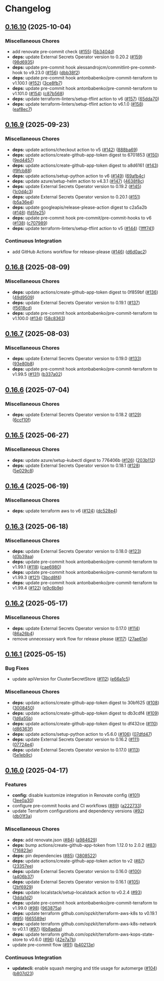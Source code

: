 # Changelog

## [0.16.10](https://github.com/opzkit/terraform-aws-k8s-addons-external-secrets-operator/compare/v0.16.9...v0.16.10) (2025-10-04)


### Miscellaneous Chores

* add renovate pre-commit check ([#155](https://github.com/opzkit/terraform-aws-k8s-addons-external-secrets-operator/issues/155)) ([5b3404d](https://github.com/opzkit/terraform-aws-k8s-addons-external-secrets-operator/commit/5b3404d1b091c7ee43938aff9e12ee20a7edb6d1))
* **deps:** update External Secrets Operator version to 0.20.2 ([#159](https://github.com/opzkit/terraform-aws-k8s-addons-external-secrets-operator/issues/159)) ([98d6935](https://github.com/opzkit/terraform-aws-k8s-addons-external-secrets-operator/commit/98d69354b575e638526b9e65886e055d822c46ea))
* **deps:** update pre-commit hook alessandrojcm/commitlint-pre-commit-hook to v9.23.0 ([#156](https://github.com/opzkit/terraform-aws-k8s-addons-external-secrets-operator/issues/156)) ([dbb38f2](https://github.com/opzkit/terraform-aws-k8s-addons-external-secrets-operator/commit/dbb38f2994e240c4ffe92c8af56caff91c4baf16))
* **deps:** update pre-commit hook antonbabenko/pre-commit-terraform to v1.100.1 ([#152](https://github.com/opzkit/terraform-aws-k8s-addons-external-secrets-operator/issues/152)) ([3ce8fb7](https://github.com/opzkit/terraform-aws-k8s-addons-external-secrets-operator/commit/3ce8fb778b9d6e50d0e056b91d8ed2644279915d))
* **deps:** update pre-commit hook antonbabenko/pre-commit-terraform to v1.101.0 ([#154](https://github.com/opzkit/terraform-aws-k8s-addons-external-secrets-operator/issues/154)) ([c87b568](https://github.com/opzkit/terraform-aws-k8s-addons-external-secrets-operator/commit/c87b56832c3c6ebc50f10b7659df26485c5d04fa))
* **deps:** update terraform-linters/setup-tflint action to v6 ([#157](https://github.com/opzkit/terraform-aws-k8s-addons-external-secrets-operator/issues/157)) ([65dda70](https://github.com/opzkit/terraform-aws-k8s-addons-external-secrets-operator/commit/65dda7071bbfdf0ee6a4df5820f7638b8689422d))
* **deps:** update terraform-linters/setup-tflint action to v6.1.0 ([#158](https://github.com/opzkit/terraform-aws-k8s-addons-external-secrets-operator/issues/158)) ([eaf8ec7](https://github.com/opzkit/terraform-aws-k8s-addons-external-secrets-operator/commit/eaf8ec7b57fb662d4fb26e97a5fb92a464d2879f))

## [0.16.9](https://github.com/opzkit/terraform-aws-k8s-addons-external-secrets-operator/compare/v0.16.8...v0.16.9) (2025-09-23)


### Miscellaneous Chores

* **deps:** update actions/checkout action to v5 ([#142](https://github.com/opzkit/terraform-aws-k8s-addons-external-secrets-operator/issues/142)) ([888ba69](https://github.com/opzkit/terraform-aws-k8s-addons-external-secrets-operator/commit/888ba69be13043183755160ac0bce919d2af0a30))
* **deps:** update actions/create-github-app-token digest to 6701853 ([#150](https://github.com/opzkit/terraform-aws-k8s-addons-external-secrets-operator/issues/150)) ([9ed4457](https://github.com/opzkit/terraform-aws-k8s-addons-external-secrets-operator/commit/9ed445716e284a5ea971b9d17cf54678cb3ef579))
* **deps:** update actions/create-github-app-token digest to a8d6161 ([#143](https://github.com/opzkit/terraform-aws-k8s-addons-external-secrets-operator/issues/143)) ([f9fcb88](https://github.com/opzkit/terraform-aws-k8s-addons-external-secrets-operator/commit/f9fcb88db1544a1f68137bdac8a8b15405b83c4b))
* **deps:** update actions/setup-python action to v6 ([#149](https://github.com/opzkit/terraform-aws-k8s-addons-external-secrets-operator/issues/149)) ([69afb4c](https://github.com/opzkit/terraform-aws-k8s-addons-external-secrets-operator/commit/69afb4ce359f2d7fe92219aa1a6be94301c2f09c))
* **deps:** update azure/setup-helm action to v4.3.1 ([#147](https://github.com/opzkit/terraform-aws-k8s-addons-external-secrets-operator/issues/147)) ([4638f8c](https://github.com/opzkit/terraform-aws-k8s-addons-external-secrets-operator/commit/4638f8c6ce313d3407d4a3c0a429dccf64f0eb76))
* **deps:** update External Secrets Operator version to 0.19.2 ([#145](https://github.com/opzkit/terraform-aws-k8s-addons-external-secrets-operator/issues/145)) ([1c0d4c3](https://github.com/opzkit/terraform-aws-k8s-addons-external-secrets-operator/commit/1c0d4c327839c0c5a4d749f425aec8e1dea0de5b))
* **deps:** update External Secrets Operator version to 0.20.1 ([#151](https://github.com/opzkit/terraform-aws-k8s-addons-external-secrets-operator/issues/151)) ([b5a36e4](https://github.com/opzkit/terraform-aws-k8s-addons-external-secrets-operator/commit/b5a36e4e7c6a17f444bc7f7c86928059e12c779c))
* **deps:** update googleapis/release-please-action digest to c2a5a2b ([#148](https://github.com/opzkit/terraform-aws-k8s-addons-external-secrets-operator/issues/148)) ([fd5fe25](https://github.com/opzkit/terraform-aws-k8s-addons-external-secrets-operator/commit/fd5fe2521be4019829bf05d8b1d360fcdf78fd12))
* **deps:** update pre-commit hook pre-commit/pre-commit-hooks to v6 ([#138](https://github.com/opzkit/terraform-aws-k8s-addons-external-secrets-operator/issues/138)) ([c707989](https://github.com/opzkit/terraform-aws-k8s-addons-external-secrets-operator/commit/c70798907a5b73e6e9c4ecdc554324527aec22a1))
* **deps:** update terraform-linters/setup-tflint action to v5 ([#144](https://github.com/opzkit/terraform-aws-k8s-addons-external-secrets-operator/issues/144)) ([1fff741](https://github.com/opzkit/terraform-aws-k8s-addons-external-secrets-operator/commit/1fff741ec9f2eca5c0a7e30027eed30f321d583d))


### Continuous Integration

* add GitHub Actions workflow for release-please ([#146](https://github.com/opzkit/terraform-aws-k8s-addons-external-secrets-operator/issues/146)) ([d6d0ac2](https://github.com/opzkit/terraform-aws-k8s-addons-external-secrets-operator/commit/d6d0ac2a9723ec475101ebdff03f2ca4e6bd0675))

## [0.16.8](https://github.com/opzkit/terraform-aws-k8s-addons-external-secrets-operator/compare/v0.16.7...v0.16.8) (2025-08-09)


### Miscellaneous Chores

* **deps:** update actions/create-github-app-token digest to 0f859bf ([#136](https://github.com/opzkit/terraform-aws-k8s-addons-external-secrets-operator/issues/136)) ([49d9509](https://github.com/opzkit/terraform-aws-k8s-addons-external-secrets-operator/commit/49d95098feebff9567c43ee6fd1baf76d53b69be))
* **deps:** update External Secrets Operator version to 0.19.1 ([#137](https://github.com/opzkit/terraform-aws-k8s-addons-external-secrets-operator/issues/137)) ([f5618cd](https://github.com/opzkit/terraform-aws-k8s-addons-external-secrets-operator/commit/f5618cdd13bcf1f292958a0b6d678906c55a5793))
* **deps:** update pre-commit hook antonbabenko/pre-commit-terraform to v1.100.0 ([#134](https://github.com/opzkit/terraform-aws-k8s-addons-external-secrets-operator/issues/134)) ([58c8363](https://github.com/opzkit/terraform-aws-k8s-addons-external-secrets-operator/commit/58c8363249555e8357b9a51e5ce7ed99cb0a4466))

## [0.16.7](https://github.com/opzkit/terraform-aws-k8s-addons-external-secrets-operator/compare/v0.16.6...v0.16.7) (2025-08-03)


### Miscellaneous Chores

* **deps:** update External Secrets Operator version to 0.19.0 ([#133](https://github.com/opzkit/terraform-aws-k8s-addons-external-secrets-operator/issues/133)) ([93e80b8](https://github.com/opzkit/terraform-aws-k8s-addons-external-secrets-operator/commit/93e80b83f82d835b118148f4efdd2557dcb4b6cd))
* **deps:** update pre-commit hook antonbabenko/pre-commit-terraform to v1.99.5 ([#131](https://github.com/opzkit/terraform-aws-k8s-addons-external-secrets-operator/issues/131)) ([b337a02](https://github.com/opzkit/terraform-aws-k8s-addons-external-secrets-operator/commit/b337a0268af878ded15f38eeefe9e846a00cab47))

## [0.16.6](https://github.com/opzkit/terraform-aws-k8s-addons-external-secrets-operator/compare/v0.16.5...v0.16.6) (2025-07-04)


### Miscellaneous Chores

* **deps:** update External Secrets Operator version to 0.18.2 ([#129](https://github.com/opzkit/terraform-aws-k8s-addons-external-secrets-operator/issues/129)) ([6ccf10f](https://github.com/opzkit/terraform-aws-k8s-addons-external-secrets-operator/commit/6ccf10fc6884a6af0936db6616380bbb806093ce))

## [0.16.5](https://github.com/opzkit/terraform-aws-k8s-addons-external-secrets-operator/compare/v0.16.4...v0.16.5) (2025-06-27)


### Miscellaneous Chores

* **deps:** update azure/setup-kubectl digest to 776406b ([#126](https://github.com/opzkit/terraform-aws-k8s-addons-external-secrets-operator/issues/126)) ([203b112](https://github.com/opzkit/terraform-aws-k8s-addons-external-secrets-operator/commit/203b11208fa7e397b394e2765fa13fb5fe00f9a1))
* **deps:** update External Secrets Operator version to 0.18.1 ([#128](https://github.com/opzkit/terraform-aws-k8s-addons-external-secrets-operator/issues/128)) ([5e029c8](https://github.com/opzkit/terraform-aws-k8s-addons-external-secrets-operator/commit/5e029c89bfdd2a359459fbcce98c8581b0dfd37f))

## [0.16.4](https://github.com/opzkit/terraform-aws-k8s-addons-external-secrets-operator/compare/v0.16.3...v0.16.4) (2025-06-19)


### Miscellaneous Chores

* **deps:** update terraform aws to v6 ([#124](https://github.com/opzkit/terraform-aws-k8s-addons-external-secrets-operator/issues/124)) ([dc528e4](https://github.com/opzkit/terraform-aws-k8s-addons-external-secrets-operator/commit/dc528e4f695ade34c34d1d947c4249bcb4bccca2))

## [0.16.3](https://github.com/opzkit/terraform-aws-k8s-addons-external-secrets-operator/compare/v0.16.2...v0.16.3) (2025-06-18)


### Miscellaneous Chores

* **deps:** update External Secrets Operator version to 0.18.0 ([#123](https://github.com/opzkit/terraform-aws-k8s-addons-external-secrets-operator/issues/123)) ([d3b39aa](https://github.com/opzkit/terraform-aws-k8s-addons-external-secrets-operator/commit/d3b39aadd0d53a96421a3c48c923fea1a4cabc0c))
* **deps:** update pre-commit hook antonbabenko/pre-commit-terraform to v1.99.1 ([#118](https://github.com/opzkit/terraform-aws-k8s-addons-external-secrets-operator/issues/118)) ([cae6980](https://github.com/opzkit/terraform-aws-k8s-addons-external-secrets-operator/commit/cae69802790f36a872541a6274fa5407c8d9784c))
* **deps:** update pre-commit hook antonbabenko/pre-commit-terraform to v1.99.3 ([#121](https://github.com/opzkit/terraform-aws-k8s-addons-external-secrets-operator/issues/121)) ([3bcd8f4](https://github.com/opzkit/terraform-aws-k8s-addons-external-secrets-operator/commit/3bcd8f4d0e7856d59465bb8157cddee0aa8e6b24))
* **deps:** update pre-commit hook antonbabenko/pre-commit-terraform to v1.99.4 ([#122](https://github.com/opzkit/terraform-aws-k8s-addons-external-secrets-operator/issues/122)) ([e9c6b9e](https://github.com/opzkit/terraform-aws-k8s-addons-external-secrets-operator/commit/e9c6b9ea5f7e18c884bdfce4f83265a0d751ddca))

## [0.16.2](https://github.com/opzkit/terraform-aws-k8s-addons-external-secrets-operator/compare/v0.16.1...v0.16.2) (2025-05-17)


### Miscellaneous Chores

* **deps:** update External Secrets Operator version to 0.17.0 ([#114](https://github.com/opzkit/terraform-aws-k8s-addons-external-secrets-operator/issues/114)) ([86a26b4](https://github.com/opzkit/terraform-aws-k8s-addons-external-secrets-operator/commit/86a26b42094314eef33164b732bbdd3dc6508b1a))
* remove unnecessary work flow for release please ([#117](https://github.com/opzkit/terraform-aws-k8s-addons-external-secrets-operator/issues/117)) ([27ae61e](https://github.com/opzkit/terraform-aws-k8s-addons-external-secrets-operator/commit/27ae61ef1e01725fb7126853f9780eef1b315023))

## [0.16.1](https://github.com/opzkit/terraform-aws-k8s-addons-external-secrets-operator/compare/v0.16.0...v0.16.1) (2025-05-15)


### Bug Fixes

* update apiVersion for ClusterSecretStore ([#112](https://github.com/opzkit/terraform-aws-k8s-addons-external-secrets-operator/issues/112)) ([e66a1c5](https://github.com/opzkit/terraform-aws-k8s-addons-external-secrets-operator/commit/e66a1c5631104be823da9ca914834a872aaf603f))


### Miscellaneous Chores

* **deps:** update actions/create-github-app-token digest to 30bf625 ([#108](https://github.com/opzkit/terraform-aws-k8s-addons-external-secrets-operator/issues/108)) ([3008450](https://github.com/opzkit/terraform-aws-k8s-addons-external-secrets-operator/commit/300845054e1d97f910e661a01e1dc5b53c19900b))
* **deps:** update actions/create-github-app-token digest to db3cdf4 ([#109](https://github.com/opzkit/terraform-aws-k8s-addons-external-secrets-operator/issues/109)) ([1d6a55b](https://github.com/opzkit/terraform-aws-k8s-addons-external-secrets-operator/commit/1d6a55bfd2dcf5001c7bfe8a51db30c5b8fa02b3))
* **deps:** update actions/create-github-app-token digest to df432ce ([#110](https://github.com/opzkit/terraform-aws-k8s-addons-external-secrets-operator/issues/110)) ([d86363f](https://github.com/opzkit/terraform-aws-k8s-addons-external-secrets-operator/commit/d86363fe4310535df7244414784770de1b9368a0))
* **deps:** update actions/setup-python action to v5.6.0 ([#106](https://github.com/opzkit/terraform-aws-k8s-addons-external-secrets-operator/issues/106)) ([07dfd47](https://github.com/opzkit/terraform-aws-k8s-addons-external-secrets-operator/commit/07dfd47fe5b787aa6a87ca6071fc028f0fcaa37c))
* **deps:** update External Secrets Operator version to 0.16.2 ([#111](https://github.com/opzkit/terraform-aws-k8s-addons-external-secrets-operator/issues/111)) ([07724e4](https://github.com/opzkit/terraform-aws-k8s-addons-external-secrets-operator/commit/07724e4db45a66a617b82f66e0fff2c001e6360b))
* **deps:** update External Secrets Operator version to 0.17.0 ([#113](https://github.com/opzkit/terraform-aws-k8s-addons-external-secrets-operator/issues/113)) ([5e1eb9c](https://github.com/opzkit/terraform-aws-k8s-addons-external-secrets-operator/commit/5e1eb9cd8b86e6d3af35bb0b4243deb244c3f82a))

## [0.16.0](https://github.com/opzkit/terraform-aws-k8s-addons-external-secrets-operator/compare/v0.15.1...v0.16.0) (2025-04-17)


### Features

* **config:** disable kustomize integration in Renovate config ([#101](https://github.com/opzkit/terraform-aws-k8s-addons-external-secrets-operator/issues/101)) ([3ee0a30](https://github.com/opzkit/terraform-aws-k8s-addons-external-secrets-operator/commit/3ee0a30a7cc07cdc9f4ea822c80928e20f5c4435))
* configure pre-commit hooks and CI workflows ([#89](https://github.com/opzkit/terraform-aws-k8s-addons-external-secrets-operator/issues/89)) ([a222733](https://github.com/opzkit/terraform-aws-k8s-addons-external-secrets-operator/commit/a222733272b405ff9e0ba92a048371d7383cbe21))
* update Terraform configurations and dependency versions ([#92](https://github.com/opzkit/terraform-aws-k8s-addons-external-secrets-operator/issues/92)) ([db01f3a](https://github.com/opzkit/terraform-aws-k8s-addons-external-secrets-operator/commit/db01f3ad29e9510c14fc94d1cbd6ffa207940770))


### Miscellaneous Chores

* **deps:** add renovate.json ([#84](https://github.com/opzkit/terraform-aws-k8s-addons-external-secrets-operator/issues/84)) ([a984629](https://github.com/opzkit/terraform-aws-k8s-addons-external-secrets-operator/commit/a984629c09d7ed2d8bcf05d0b422ac84e82fcc79))
* **deps:** bump actions/create-github-app-token from 1.12.0 to 2.0.2 ([#83](https://github.com/opzkit/terraform-aws-k8s-addons-external-secrets-operator/issues/83)) ([716823e](https://github.com/opzkit/terraform-aws-k8s-addons-external-secrets-operator/commit/716823eb30a073c3ea1fb4ef5b15c616e764114b))
* **deps:** pin dependencies ([#85](https://github.com/opzkit/terraform-aws-k8s-addons-external-secrets-operator/issues/85)) ([3808522](https://github.com/opzkit/terraform-aws-k8s-addons-external-secrets-operator/commit/3808522ddddc4bc8dde245c6724db8967b32dd4c))
* **deps:** update actions/create-github-app-token action to v2 ([#87](https://github.com/opzkit/terraform-aws-k8s-addons-external-secrets-operator/issues/87)) ([23357ee](https://github.com/opzkit/terraform-aws-k8s-addons-external-secrets-operator/commit/23357ee561be66475b1d035e033e97f5d9930379))
* **deps:** update External Secrets Operator version to 0.16.0 ([#100](https://github.com/opzkit/terraform-aws-k8s-addons-external-secrets-operator/issues/100)) ([a406b37](https://github.com/opzkit/terraform-aws-k8s-addons-external-secrets-operator/commit/a406b37097c0829723b4f0f633072fa4d55fc698))
* **deps:** update External Secrets Operator version to 0.16.1 ([#105](https://github.com/opzkit/terraform-aws-k8s-addons-external-secrets-operator/issues/105)) ([2bf6929](https://github.com/opzkit/terraform-aws-k8s-addons-external-secrets-operator/commit/2bf6929b5e5a43d9dca2a06b0fb09c4fd6ab612e))
* **deps:** update localstack/setup-localstack action to v0.2.4 ([#93](https://github.com/opzkit/terraform-aws-k8s-addons-external-secrets-operator/issues/93)) ([3dda1d2](https://github.com/opzkit/terraform-aws-k8s-addons-external-secrets-operator/commit/3dda1d228e70df3e3608ff453b28f8c473a3bfeb))
* **deps:** update pre-commit hook antonbabenko/pre-commit-terraform to v1.99.0 ([#98](https://github.com/opzkit/terraform-aws-k8s-addons-external-secrets-operator/issues/98)) ([963875a](https://github.com/opzkit/terraform-aws-k8s-addons-external-secrets-operator/commit/963875a270a4e89876f22a1ca241e5bb5ae8df1a))
* **deps:** update terraform github.com/opzkit/terraform-aws-k8s to v0.19.1 ([#95](https://github.com/opzkit/terraform-aws-k8s-addons-external-secrets-operator/issues/95)) ([665589e](https://github.com/opzkit/terraform-aws-k8s-addons-external-secrets-operator/commit/665589e8e3216636c66341c10887a6f9819395d1))
* **deps:** update terraform github.com/opzkit/terraform-aws-k8s-network to v0.1.1 ([#97](https://github.com/opzkit/terraform-aws-k8s-addons-external-secrets-operator/issues/97)) ([6b8aeba](https://github.com/opzkit/terraform-aws-k8s-addons-external-secrets-operator/commit/6b8aebaad2eb5ac620edffb33e1a534396ba9651))
* **deps:** update terraform github.com/opzkit/terraform-aws-kops-state-store to v0.6.0 ([#96](https://github.com/opzkit/terraform-aws-k8s-addons-external-secrets-operator/issues/96)) ([42e7a7b](https://github.com/opzkit/terraform-aws-k8s-addons-external-secrets-operator/commit/42e7a7b0f5245e23f63bdbbbb8a1755ab0b52d11))
* update pre-commit flow ([#91](https://github.com/opzkit/terraform-aws-k8s-addons-external-secrets-operator/issues/91)) ([b40213e](https://github.com/opzkit/terraform-aws-k8s-addons-external-secrets-operator/commit/b40213e20873cbd3ad7216cb4db0b8e7f698092c))


### Continuous Integration

* **updatecli:** enable squash merging and title usage for automerge ([#104](https://github.com/opzkit/terraform-aws-k8s-addons-external-secrets-operator/issues/104)) ([b807d23](https://github.com/opzkit/terraform-aws-k8s-addons-external-secrets-operator/commit/b807d231fc15218bb981afb20b5d2165779b0763))
